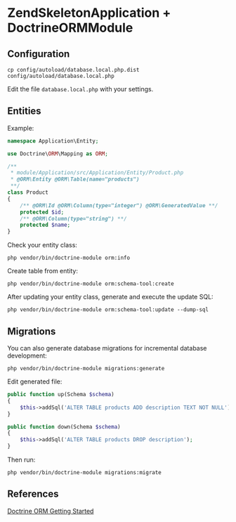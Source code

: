 ZendSkeletonApplication + DoctrineORMModule
===========================================

Configuration
-------------

```
cp config/autoload/database.local.php.dist config/autoload/database.local.php
```

Edit the file `database.local.php` with your settings.

Entities
--------

Example:

```php
namespace Application\Entity;

use Doctrine\ORM\Mapping as ORM;

/**
 * module/Application/src/Application/Entity/Product.php
 * @ORM\Entity @ORM\Table(name="products")
 **/
class Product
{
    /** @ORM\Id @ORM\Column(type="integer") @ORM\GeneratedValue **/
    protected $id;
    /** @ORM\Column(type="string") **/
    protected $name;
}
```

Check your entity class:

```
php vendor/bin/doctrine-module orm:info
```

Create table from entity:

```
php vendor/bin/doctrine-module orm:schema-tool:create
```

After updating your entity class, generate and execute the update SQL:

```
php vendor/bin/doctrine-module orm:schema-tool:update --dump-sql
```

Migrations
----------

You can also generate database migrations for incremental database development:

```
php vendor/bin/doctrine-module migrations:generate
```

Edit generated file:

```php
public function up(Schema $schema)
{
    $this->addSql('ALTER TABLE products ADD description TEXT NOT NULL');
}

public function down(Schema $schema)
{
    $this->addSql('ALTER TABLE products DROP description');
}
```

Then run:

```
php vendor/bin/doctrine-module migrations:migrate
```

References
----------

[Doctrine ORM Getting Started](http://docs.doctrine-project.org/projects/doctrine-orm/en/latest/tutorials/getting-started.html)

